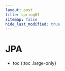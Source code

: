 ```yaml
---
layout: post
title: spring03
sitemap: false
hide_last_modified: true
---
```

# JPA

* toc
{:toc .large-only}
